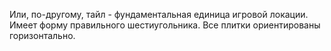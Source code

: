 Или, по-другому, тайл - фундаментальная единица игровой локации. Имеет форму правильного шестиугольника. Все плитки ориентированы горизонтально.